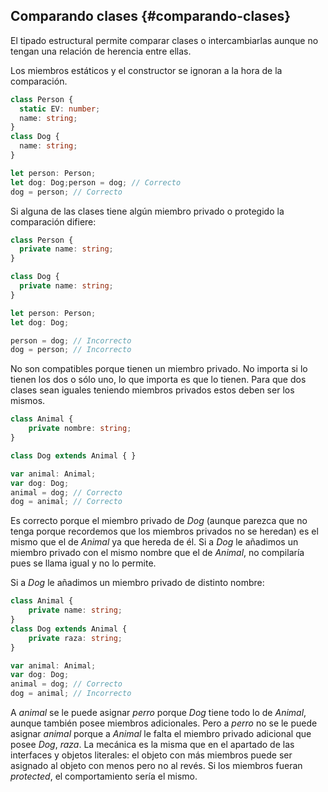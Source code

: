 ## Comparando clases {#comparando-clases}

El tipado estructural permite comparar clases o intercambiarlas aunque no tengan una relación de herencia entre ellas.

Los miembros estáticos y el constructor se ignoran a la hora de la comparación.

```ts
class Person { 
  static EV: number; 
  name: string;
}
class Dog { 
  name: string;
}
```

```ts
let person: Person;
let dog: Dog;person = dog; // Correcto
dog = person; // Correcto
```

Si alguna de las clases tiene algún miembro privado o protegido la comparación difiere:

```ts
class Person { 
  private name: string;
}

class Dog { 
  private name: string;
}

let person: Person;
let dog: Dog;

person = dog; // Incorrecto
dog = person; // Incorrecto
```

No son compatibles porque tienen un miembro privado. No importa si lo tienen los dos o sólo uno, lo que importa es que lo tienen. Para que dos clases sean iguales teniendo miembros privados estos deben ser los mismos.

```ts
class Animal {
    private nombre: string;
}

class Dog extends Animal { }

var animal: Animal;
var dog: Dog;
animal = dog; // Correcto
dog = animal; // Correcto
```

Es correcto porque el miembro privado de *Dog* (aunque parezca que no tenga porque recordemos que los miembros privados no se heredan) es el mismo que el de *Animal* ya que hereda de él. Si a *Dog* le añadimos un miembro privado con el mismo nombre que el de *Animal*, no compilaría pues se llama igual y no lo permite.

Si a *Dog* le añadimos un miembro privado de distinto nombre:

```ts
class Animal {
    private name: string;
}
class Dog extends Animal {
    private raza: string;
}

var animal: Animal;
var dog: Dog;
animal = dog; // Correcto
dog = animal; // Incorrecto
```

A *animal* se le puede asignar *perro* porque *Dog* tiene todo lo de *Animal*, aunque también posee miembros adicionales. Pero a *perro* no se le puede asignar _animal_ porque a *Animal* le falta el miembro privado adicional que posee *Dog*, _raza_. La mecánica es la misma que en el apartado de las interfaces y objetos literales: el objeto con más miembros puede ser asignado al objeto con menos pero no al revés. Si los miembros fueran *protected*, el comportamiento sería el mismo.